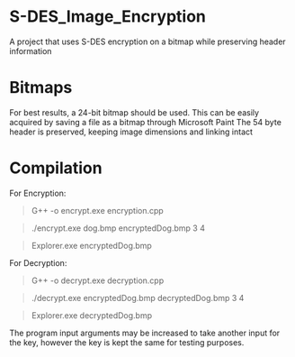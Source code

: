 # S-DES_Image_Encryption
A project that uses S-DES encryption on a bitmap while preserving header information

# Bitmaps
For best results, a 24-bit bitmap should be used. This can be easily acquired by saving a file as a bitmap through Microsoft Paint
The 54 byte header is preserved, keeping image dimensions and linking intact


# Compilation 
For Encryption:
>G++ -o encrypt.exe encryption.cpp

>./encrypt.exe dog.bmp encryptedDog.bmp 3 4 

>Explorer.exe encryptedDog.bmp

For Decryption:

>G++ -o decrypt.exe decryption.cpp

>./decrypt.exe encryptedDog.bmp decryptedDog.bmp 3 4

>Explorer.exe decryptedDog.bmp

The program input arguments may be increased to take another input for the key, however the key is kept the same for testing purposes.
